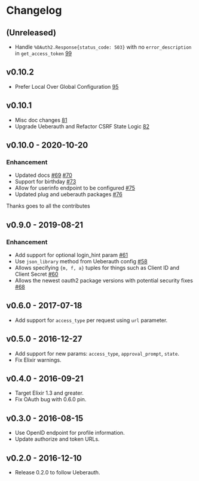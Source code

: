 # Changelog

## (Unreleased)

- Handle `%OAuth2.Response{status_code: 503}` with no `error_description` in `get_access_token` [99](https://github.com/ueberauth/ueberauth_google/pull/99)

## v0.10.2

* Prefer Local Over Global Configuration [95](https://github.com/ueberauth/ueberauth_google/pull/95)

## v0.10.1

* Misc doc changes [81](https://github.com/ueberauth/ueberauth_google/pull/81)
* Upgrade Ueberauth and Refactor CSRF State Logic [82](https://github.com/ueberauth/ueberauth_google/pull/82)

## v0.10.0 - 2020-10-20

### Enhancement

* Updated docs [#69](https://github.com/ueberauth/ueberauth_google/pull/69) [#70](https://github.com/ueberauth/ueberauth_google/pull/70)
* Support for birthday [#73](https://github.com/ueberauth/ueberauth_google/pull/73)
* Allow for userinfo endpoint to be configured [#75](https://github.com/ueberauth/ueberauth_google/pull/75)
* Updated plug and ueberauth packages [#76](https://github.com/ueberauth/ueberauth_google/pull/76)

Thanks goes to all the contributes

## v0.9.0 - 2019-08-21

### Enhancement

* Add support for optional login_hint param [#61](https://github.com/ueberauth/ueberauth_google/pull/61)
* Use `json_library` method from Ueberauth config [#58](https://github.com/ueberauth/ueberauth_google/pull/58)
* Allows specifying `{m, f, a}` tuples for things such as Client ID
  and Client Secret [#60](https://github.com/ueberauth/ueberauth_google/pull/60)
* Allows the newest oauth2 package versions with potential security fixes [#68](https://github.com/ueberauth/ueberauth_google/pull/68)

## v0.6.0 - 2017-07-18

* Add support for `access_type` per request using `url` parameter.

## v0.5.0 - 2016-12-27

* Add support for new params: `access_type`, `approval_prompt`, `state`.
* Fix Elixir warnings.

## v0.4.0 - 2016-09-21

* Target Elixir 1.3 and greater.
* Fix OAuth bug with 0.6.0 pin.

## v0.3.0 - 2016-08-15

* Use OpenID endpoint for profile information.
* Update authorize and token URLs.

## v0.2.0 - 2016-12-10

* Release 0.2.0 to follow Ueberauth.
